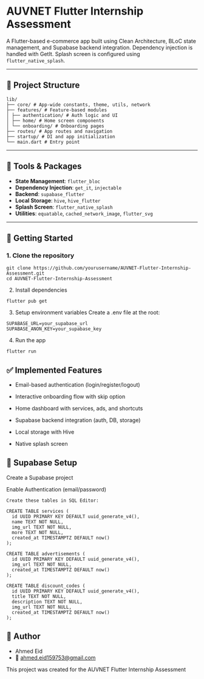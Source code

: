 # AUVNET Flutter Internship Assessment

A Flutter-based e-commerce app built using Clean Architecture, BLoC state management, and Supabase backend integration. Dependency injection is handled with GetIt. Splash screen is configured using `flutter_native_splash`.

---

## 📁 Project Structure
```
lib/
├── core/ # App-wide constants, theme, utils, network
├── features/ # Feature-based modules
│ ├── authentication/ # Auth logic and UI
│ ├── home/ # Home screen components
│ └── onboarding/ # Onboarding pages
├── routes/ # App routes and navigation
├── startup/ # DI and app initialization
└── main.dart # Entry point
```

---

## 🔧 Tools & Packages

- **State Management**: `flutter_bloc`
- **Dependency Injection**: `get_it`, `injectable`
- **Backend**: `supabase_flutter`
- **Local Storage**: `hive`, `hive_flutter`
- **Splash Screen**: `flutter_native_splash`
- **Utilities**: `equatable`, `cached_network_image`, `flutter_svg`

---

## 🚀 Getting Started

### 1. Clone the repository

```
git clone https://github.com/yourusername/AUVNET-Flutter-Internship-Assessment.git
cd AUVNET-Flutter-Internship-Assessment
```
2. Install dependencies
```
flutter pub get
```
3. Setup environment variables
Create a .env file at the root:
```
SUPABASE_URL=your_supabase_url
SUPABASE_ANON_KEY=your_supabase_key
```
4. Run the app
```
flutter run
```
## ✅ Implemented Features
 - Email-based authentication (login/register/logout)

 - Interactive onboarding flow with skip option

 - Home dashboard with services, ads, and shortcuts

 - Supabase backend integration (auth, DB, storage)

 - Local storage with Hive

 - Native splash screen



## 📄 Supabase Setup
Create a Supabase project

Enable Authentication (email/password)
```
Create these tables in SQL Editor:

CREATE TABLE services (
  id UUID PRIMARY KEY DEFAULT uuid_generate_v4(),
  name TEXT NOT NULL,
  img_url TEXT NOT NULL,
  more TEXT NOT NULL,
  created_at TIMESTAMPTZ DEFAULT now()
);

CREATE TABLE advertisements (
  id UUID PRIMARY KEY DEFAULT uuid_generate_v4(),
  img_url TEXT NOT NULL,
  created_at TIMESTAMPTZ DEFAULT now()
);

CREATE TABLE discount_codes (
  id UUID PRIMARY KEY DEFAULT uuid_generate_v4(),
  title TEXT NOT NULL,
  description TEXT NOT NULL,
  img_url TEXT NOT NULL,
  created_at TIMESTAMPTZ DEFAULT now()
);
```
## 👤 Author
- Ahmed Eid
- 📧 ahmed.eid159753@gmail.com

This project was created for the AUVNET Flutter Internship Assessment
